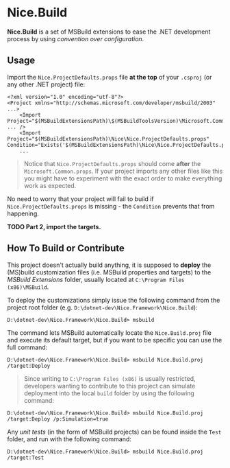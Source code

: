 # Nice.Build

**Nice.Build** is a set of MSBuild extensions to ease the .NET development process by using *convention over configuration*.


## Usage

Import the `Nice.ProjectDefaults.props` file **at the top** of your `.csproj` (or any other .NET project) file:

```
<?xml version="1.0" encoding="utf-8"?>
<Project xmlns="http://schemas.microsoft.com/developer/msbuild/2003" ...>
	<Import Project="$(MSBuildExtensionsPath)\$(MSBuildToolsVersion)\Microsoft.Common.props" ... />
	<Import Project="$(MSBuildExtensionsPath)\Nice\Nice.ProjectDefaults.props" Condition="Exists('$(MSBuildExtensionsPath)\Nice\Nice.ProjectDefaults.props')"/>
	...
```

> Notice that `Nice.ProjectDefaults.props` should come **after** the `Microsoft.Common.props`. If your project imports any other files like this you might have to experiment with the exact order to make everything work as expected.

No need to worry that your project will fail to build if `Nice.ProjectDefaults.props` is missing - the `Condition` prevents that from happening.

**TODO Part 2, import the targets.**


## How To Build or Contribute

This project doesn't actually build anything, it is supposed to **deploy** the (MS)build customization files (i.e. MSBuild properties and targets) to the *MSBuild Extensions* folder, usually located at `C:\Program Files (x86)\MSBuild`.

To deploy the customizations simply issue the following command from the project root folder (e.g. `D:\dotnet-dev\Nice.Framework\Nice.Build`):

```
D:\dotnet-dev\Nice.Framework\Nice.Build> msbuild
```

The command lets MSBuild automatically locate the `Nice.Build.proj` file and execute its default target, but if you want to be specific you can use the full command:

```
D:\dotnet-dev\Nice.Framework\Nice.Build> msbuild Nice.Build.proj /target:Deploy
```

> Since writing to `C:\Program Files (x86)` is usually restricted, developers wanting to contribute to this project can simulate deployment into the local `build` folder by using the following command:
```
D:\dotnet-dev\Nice.Framework\Nice.Build> msbuild Nice.Build.proj /target:Deploy /p:Simulation=true
```

Any *unit tests*  (in the form of MSBuild projects) can be found inside the `Test` folder, and run with the following command:

```
D:\dotnet-dev\Nice.Framework\Nice.Build> msbuild Nice.Build.proj /target:Test
```
